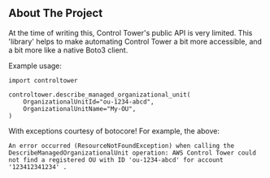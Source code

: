 ## About The Project


At the time of writing this, Control Tower's public API is very limited.
This 'library' helps to make automating Control Tower a bit more accessible,
and a bit more like a native Boto3 client.

Example usage:
```
import controltower

controltower.describe_managed_organizational_unit(
    OrganizationalUnitId="ou-1234-abcd",
    OrganizationalUnitName="My-OU",
)
```

With exceptions courtesy of botocore!
For example, the above:
```
An error occurred (ResourceNotFoundException) when calling the DescribeManagedOrganizationalUnit operation: AWS Control Tower could not find a registered OU with ID 'ou-1234-abcd' for account '123412341234' .
```
